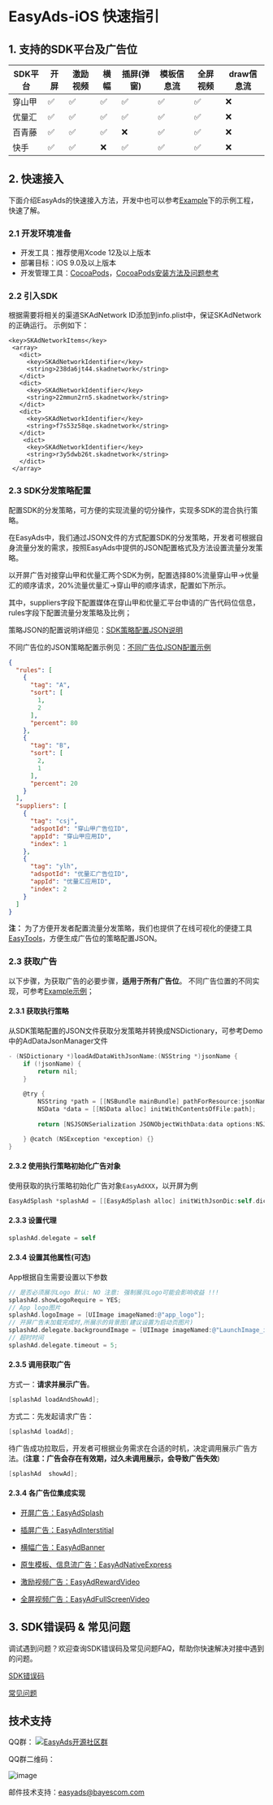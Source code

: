 # EasyAds-iOS 快速指引

## 1. 支持的SDK平台及广告位

| SDK平台 | 开屏 | 激励视频 | 横幅 | 插屏(弹窗) | 模板信息流 | 全屏视频 | draw信息流 |
|-------|---|---|---|---|---|---|---| 
| 穿山甲   | ✅ | ✅ | ✅ | ✅ | ✅ | ✅ | ❌ |
| 优量汇   | ✅ | ✅ | ✅ | ✅ | ✅ | ✅ | ❌ |
| 百青藤   | ✅ | ✅ | ✅ | ❌ | ✅ | ✅ | ❌ |
| 快手    | ✅ | ✅ | ❌ | ✅ | ✅ | ✅ | ❌ |


## 2. 快速接入

下面介绍EasyAds的快速接入方法，开发中也可以参考[Example](https://github.com/bayescom/EasyAds-iOS/tree/main/Example)下的示例工程，快速了解。

### 2.1 开发环境准备

- 开发工具：推荐使用Xcode 12及以上版本
- 部署目标：iOS 9.0及以上版本
- 开发管理工具：[CocoaPods](https://cocoapods.org/)，[CocoaPods安装方法及问题参考](https://github.com/bayescom/EasyAds-iOS/wiki/5.1-CocoaPods%E5%AE%89%E8%A3%85%E5%8F%8A%E5%B8%B8%E8%A7%81%E9%97%AE%E9%A2%98)


### 2.2 引入SDK
根据需要将相关的渠道SKAdNetwork ID添加到info.plist中，保证SKAdNetwork 的正确运行。
示例如下：

 ```
<key>SKAdNetworkItems</key>
  <array>
    <dict>
      <key>SKAdNetworkIdentifier</key>
      <string>238da6jt44.skadnetwork</string>
    </dict>
    <dict>
      <key>SKAdNetworkIdentifier</key>
      <string>22mmun2rn5.skadnetwork</string>
    </dict>
    <dict>
      <key>SKAdNetworkIdentifier</key>
      <string>f7s53z58qe.skadnetwork</string>
    </dict>
     <dict>
      <key>SKAdNetworkIdentifier</key>
      <string>r3y5dwb26t.skadnetwork</string>
    </dict>
  </array>
```

### 2.3 SDK分发策略配置

配置SDK的分发策略，可方便的实现流量的切分操作，实现多SDK的混合执行策略。

在EasyAds中，我们通过JSON文件的方式配置SDK的分发策略，开发者可根据自身流量分发的需求，按照EasyAds中提供的JSON配置格式及方法设置流量分发策略。

以开屏广告对接穿山甲和优量汇两个SDK为例，配置选择80%流量穿山甲->优量汇的顺序请求，20%流量优量汇->穿山甲的顺序请求，配置如下所示。

其中，suppliers字段下配置媒体在穿山甲和优量汇平台申请的广告代码位信息，rules字段下配置流量分发策略及比例；

策略JSON的配置说明详细见：[SDK策略配置JSON说明](https://github.com/bayescom/EasyAds-iOS/wiki/2.-SDK%E5%88%86%E5%8F%91%E7%AD%96%E7%95%A5%E9%85%8D%E7%BD%AEJSON)

不同广告位的JSON策略配置示例见：[不同广告位JSON配置示例](https://github.com/bayescom/EasyAds-iOS/tree/main/Example/EasyAdsSDK/ExampleController/Template/DataJson)

```json
{
  "rules": [
    {
      "tag": "A",
      "sort": [
        1,
        2
      ],
      "percent": 80
    },
    {
      "tag": "B",
      "sort": [
        2,
        1
      ],
      "percent": 20
    }
  ],
  "suppliers": [
    {
      "tag": "csj",
      "adspotId": "穿山甲广告位ID",
      "appId": "穿山甲应用ID",
      "index": 1
    },
    {
      "tag": "ylh",
      "adspotId": "优量汇广告位ID",
      "appId": "优量汇应用ID",
      "index": 2
    }
  ]
}
```

**注：**
为了方便开发者配置流量分发策略，我们也提供了在线可视化的便捷工具[EasyTools](http://easyads.bayescom.cn/)，方便生成广告位的策略配置JSON。


### 2.3 获取广告

以下步骤，为获取广告的必要步骤，**适用于所有广告位**。 不同广告位置的不同实现，可参考[Example示例](https://github.com/bayescom/EasyAds-iOS/tree/main/Example)；

####  2.3.1 获取执行策略

从SDK策略配置的JSON文件获取分发策略并转换成NSDictionary，可参考Demo中的AdDataJsonManager文件

```objective-c
- (NSDictionary *)loadAdDataWithJsonName:(NSString *)jsonName {
    if (!jsonName) {
        return nil;
    }
    
    @try {
        NSString *path = [[NSBundle mainBundle] pathForResource:jsonName ofType:@"json"];
        NSData *data = [[NSData alloc] initWithContentsOfFile:path];
        
        return [NSJSONSerialization JSONObjectWithData:data options:NSJSONReadingMutableContainers error:nil];

    } @catch (NSException *exception) {}
}
```

#### 2.3.2 使用执行策略初始化广告对象

使用获取的执行策略初始化广告对象`EasyAdXXX`，以开屏为例

```objective-c
EasyAdSplash *splashAd = [[EasyAdSplash alloc] initWithJsonDic:self.dic viewController:self];
```

#### 2.3.3 设置代理

```objective-c
splashAd.delegate = self
```

#### 2.3.4 设置其他属性(可选)

App根据自生需要设置以下参数

```objective-c
// 是否必须展示Logo 默认: NO 注意: 强制展示Logo可能会影响收益 !!!
splashAd.showLogoRequire = YES;
// App logo图片
splashAd.logoImage = [UIImage imageNamed:@"app_logo"];
// 开屏广告未加载完成时,所展示的背景图(建议设置为启动页图片)
splashAd.delegate.backgroundImage = [UIImage imageNamed:@"LaunchImage_img"];
// 超时时间
splashAd.delegate.timeout = 5;

```

#### 2.3.5 调用获取广告

方式一：**请求并展示广告**。

```objective-c
[splashAd loadAndShowAd];
```

方式二：先发起请求广告：

```objective-c
[splashAd loadAd];
```

待广告成功拉取后，开发者可根据业务需求在合适的时机，决定调用展示广告方法。(**注意：广告会存在有效期，过久未调用展示，会导致广告失效**)

```objective-c
[splashAd  showAd];
```

#### 2.3.4 各广告位集成实现

* [开屏广告：EasyAdSplash](https://github.com/bayescom/EasyAds-iOS/wiki/3.1-%E5%BC%80%E5%B1%8F%E5%B9%BF%E5%91%8A)

* [插屏广告：EasyAdInterstitial](https://github.com/bayescom/EasyAds-iOS/wiki/3.2-%E6%8F%92%E5%B1%8F%28%E5%BC%B9%E7%AA%97%29%E5%B9%BF%E5%91%8A)

* [横幅广告：EasyAdBanner](https://github.com/bayescom/EasyAds-iOS/wiki/3.3-%E6%A8%AA%E5%B9%85%E5%B9%BF%E5%91%8A)

* [原生模板、信息流广告：EasyAdNativeExpress](https://github.com/bayescom/EasyAds-iOS/wiki/3.4-%E5%8E%9F%E7%94%9F%E6%A8%A1%E6%9D%BF%E3%80%81%E4%BF%A1%E6%81%AF%E6%B5%81%E5%B9%BF%E5%91%8A)

* [激励视频广告：EasyAdRewardVideo](https://github.com/bayescom/EasyAds-iOS/wiki/3.5-%E6%BF%80%E5%8A%B1%E8%A7%86%E9%A2%91%E5%B9%BF%E5%91%8A)

* [全屏视频广告：EasyAdFullScreenVideo](https://github.com/bayescom/EasyAds-iOS/wiki/3.6-%E5%85%A8%E5%B1%8F%E8%A7%86%E9%A2%91%E5%B9%BF%E5%91%8A)


## 3. SDK错误码 & 常见问题

调试遇到问题？欢迎查询SDK错误码及常见问题FAQ，帮助你快速解决对接中遇到的问题。

[SDK错误码](https://github.com/bayescom/EasyAds-iOS/wiki/4.1-SDK%E9%94%99%E8%AF%AF%E7%A0%81)

[常见问题](https://github.com/bayescom/EasyAds-iOS/wiki/4.2-%E5%B8%B8%E8%A7%81%E9%97%AE%E9%A2%98)


## 技术支持

QQ群：
<a target="_blank" href="https://qm.qq.com/cgi-bin/qm/qr?k=E_IUfzy5PqOteuekOryWlfjZL6AQZuCE&jump_from=webapi"><img border="0" src="https://pub.idqqimg.com/wpa/images/group.png" alt="EasyAds开源社区群" title="EasyAds开源社区群"></a>

QQ群二维码：

![image](https://gitee.com/bayescom/EasyAds/raw/main/image/easyads_qq.png)

邮件技术支持：<easyads@bayescom.com>